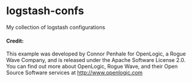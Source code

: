 logstash-confs
==============

My collection of logstash configurations

#### Credit:

This example was developed by Connor Penhale for OpenLogic, a Rogue Wave Company, and is released under the Apache Software License 2.0. You can find out more about OpenLogic, Rogue Wave, and their Open Source Software services at http://www.openlogic.com 
